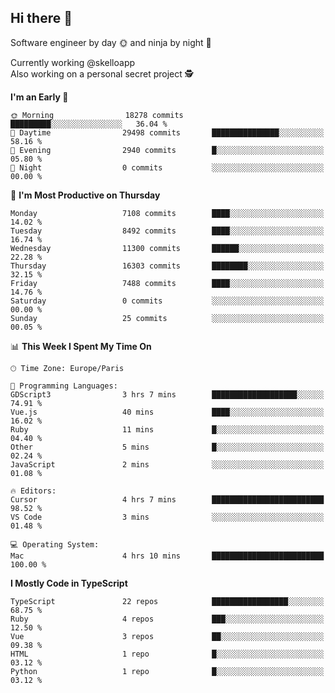 ## Hi there 👋

Software engineer by day 🌞 and ninja by night 🌝

Currently working @skelloapp <br>
Also working on a personal secret project 🕵️

<!--START_SECTION:waka-->
**I'm an Early 🐤** 

```text
🌞 Morning                18278 commits       █████████░░░░░░░░░░░░░░░░   36.04 % 
🌆 Daytime                29498 commits       ███████████████░░░░░░░░░░   58.16 % 
🌃 Evening                2940 commits        █░░░░░░░░░░░░░░░░░░░░░░░░   05.80 % 
🌙 Night                  0 commits           ░░░░░░░░░░░░░░░░░░░░░░░░░   00.00 % 
```
📅 **I'm Most Productive on Thursday** 

```text
Monday                   7108 commits        ████░░░░░░░░░░░░░░░░░░░░░   14.02 % 
Tuesday                  8492 commits        ████░░░░░░░░░░░░░░░░░░░░░   16.74 % 
Wednesday                11300 commits       ██████░░░░░░░░░░░░░░░░░░░   22.28 % 
Thursday                 16303 commits       ████████░░░░░░░░░░░░░░░░░   32.15 % 
Friday                   7488 commits        ████░░░░░░░░░░░░░░░░░░░░░   14.76 % 
Saturday                 0 commits           ░░░░░░░░░░░░░░░░░░░░░░░░░   00.00 % 
Sunday                   25 commits          ░░░░░░░░░░░░░░░░░░░░░░░░░   00.05 % 
```


📊 **This Week I Spent My Time On** 

```text
🕑︎ Time Zone: Europe/Paris

💬 Programming Languages: 
GDScript3                3 hrs 7 mins        ███████████████████░░░░░░   74.91 % 
Vue.js                   40 mins             ████░░░░░░░░░░░░░░░░░░░░░   16.02 % 
Ruby                     11 mins             █░░░░░░░░░░░░░░░░░░░░░░░░   04.40 % 
Other                    5 mins              █░░░░░░░░░░░░░░░░░░░░░░░░   02.24 % 
JavaScript               2 mins              ░░░░░░░░░░░░░░░░░░░░░░░░░   01.08 % 

🔥 Editors: 
Cursor                   4 hrs 7 mins        █████████████████████████   98.52 % 
VS Code                  3 mins              ░░░░░░░░░░░░░░░░░░░░░░░░░   01.48 % 

💻 Operating System: 
Mac                      4 hrs 10 mins       █████████████████████████   100.00 % 
```

**I Mostly Code in TypeScript** 

```text
TypeScript               22 repos            █████████████████░░░░░░░░   68.75 % 
Ruby                     4 repos             ███░░░░░░░░░░░░░░░░░░░░░░   12.50 % 
Vue                      3 repos             ██░░░░░░░░░░░░░░░░░░░░░░░   09.38 % 
HTML                     1 repo              █░░░░░░░░░░░░░░░░░░░░░░░░   03.12 % 
Python                   1 repo              █░░░░░░░░░░░░░░░░░░░░░░░░   03.12 % 
```




<!--END_SECTION:waka-->

<!--
**antoinelncl/antoinelncl** is a ✨ _special_ ✨ repository because its `README.md` (this file) appears on your GitHub profile.

Here are some ideas to get you started:

- 🔭 I’m currently working on ...
- 🌱 I’m currently learning ...
- 👯 I’m looking to collaborate on ...
- 🤔 I’m looking for help with ...
- 💬 Ask me about ...
- 📫 How to reach me: ...
- 😄 Pronouns: ...
- ⚡ Fun fact: ...
-->

